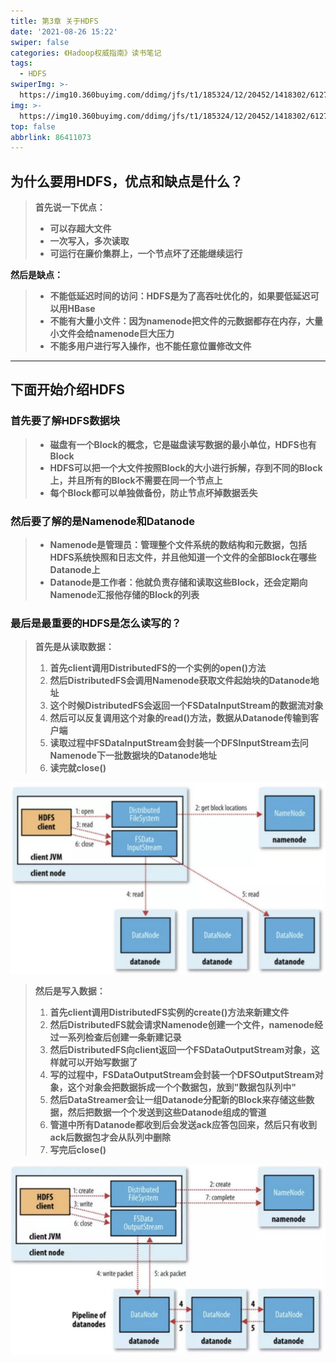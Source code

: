 ```yaml
---
title: 第3章 关于HDFS
date: '2021-08-26 15:22'
swiper: false
categories: 《Hadoop权威指南》读书笔记
tags:
  - HDFS
swiperImg: >-
  https://img10.360buyimg.com/ddimg/jfs/t1/185324/12/20452/1418302/612741c9Edfd8f078/300f19125377c76d.png
img: >-
  https://img10.360buyimg.com/ddimg/jfs/t1/185324/12/20452/1418302/612741c9Edfd8f078/300f19125377c76d.png
top: false
abbrlink: 86411073
---
```




## 为什么要用HDFS，优点和缺点是什么？
> **首先说一下优点：**
> - **可以存超大文件**
> - **一次写入，多次读取**
> - **可运行在廉价集群上，一个节点坏了还能继续运行**
>
**然后是缺点：**
> - **不能低延迟时间的访问：HDFS是为了高吞吐优化的，如果要低延迟可以用HBase**
> - **不能有大量小文件：因为namenode把文件的元数据都存在内存，大量小文件会给namenode巨大压力**
> - **不能多用户进行写入操作，也不能任意位置修改文件**


---

## 下面开始介绍HDFS
### 首先要了解HDFS数据块
> - **磁盘有一个Block的概念，它是磁盘读写数据的最小单位，HDFS也有Block**
> - **HDFS可以把一个大文件按照Block的大小进行拆解，存到不同的Block上，并且所有的Block不需要在同一个节点上**
> - **每个Block都可以单独做备份，防止节点坏掉数据丢失**

### 然后要了解的是Namenode和Datanode
> - **Namenode是管理员：管理整个文件系统的数结构和元数据，包括HDFS系统快照和日志文件，并且他知道一个文件的全部Block在哪些Datanode上**
> - **Datanode是工作者：他就负责存储和读取这些Block，还会定期向Namenode汇报他存储的Block的列表**

### 最后是最重要的HDFS是怎么读写的？
> **首先是从读取数据：**
> 1. **首先client调用DistributedFS的一个实例的open()方法**
> 1. **然后DistributedFS会调用Namenode获取文件起始块的Datanode地址**
> 1. **这个时候DistributedFS会返回一个FSDataInputStream的数据流对象**
> 1. **然后可以反复调用这个对象的read()方法，数据从Datanode传输到客户端**
> 1. **读取过程中FSDataInputStream会封装一个DFSInputStream去问Namenode下一批数据块的Datanode地址**
> 1. **读完就close()**
>
![](/medias/第3章关于HDFS/0.png)


> **然后是写入数据：**
> 1. **首先client调用DistributedFS实例的create()方法来新建文件**
> 1. **然后DistributedFS就会请求Namenode创建一个文件，namenode经过一系列检查后创建一条新建记录**
> 1. **然后DistributedFS向client返回一个FSDataOutputStream对象，这样就可以开始写数据了**
> 1. **写的过程中，FSDataOutputStream会封装一个DFSOutputStream对象，这个对象会把数据拆成一个个数据包，放到"数据包队列中"**
> 1. **然后DataStreamer会让一组Datanode分配新的Block来存储这些数据，然后把数据一个个发送到这些Datanode组成的管道**
> 1. **管道中所有Datanode都收到后会发送ack应答包回来，然后只有收到ack后数据包才会从队列中删除**
> 1. **写完后close()**
>
![](/medias/第3章关于HDFS/1.png)
